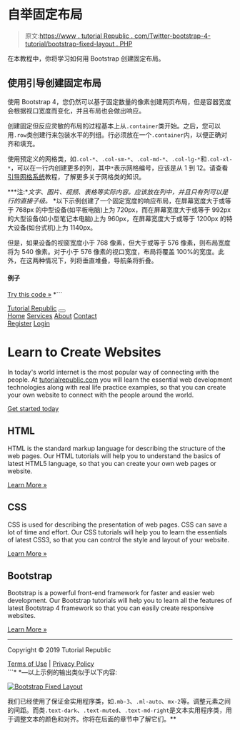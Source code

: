 # 自举固定布局

> 原文:[https://www . tutorial Republic . com/Twitter-bootstrap-4-tutorial/bootstrap-fixed-layout . PHP](https://www.tutorialrepublic.com/twitter-bootstrap-4-tutorial/bootstrap-fixed-layout.php)

在本教程中，你将学习如何用 Bootstrap 创建固定布局。

## 使用引导创建固定布局

使用 Bootstrap 4，您仍然可以基于固定数量的像素创建网页布局，但是容器宽度会根据视口宽度而变化，并且布局也会做出响应。

创建固定但反应灵敏的布局的过程基本上从`.container`类开始。之后，您可以用`.row`类创建行来包装水平的列组。行必须放在一个`.container`内，以便正确对齐和填充。

使用预定义的网格类，如`.col-*`、`.col-sm-*`、`.col-md-*`、`.col-lg-*`和`.col-xl-*`，可以在一行内创建更多的列，其中`*`表示网格编号，应该是从 1 到 12。请查看[引导网格系统](bootstrap-grid-system.php)教程，了解更多关于网格类的知识。

 ***注:**文字、图片、视频、表格等实际内容。应该放在列中，并且只有列可以是行的直接子级。*  *以下示例创建了一个固定宽度的响应布局，在屏幕宽度大于或等于 768px 的中型设备(如平板电脑)上为 720px，而在屏幕宽度大于或等于 992px 的大型设备(如小型笔记本电脑)上为 960px，在屏幕宽度大于或等于 1200px 的特大设备(如台式机)上为 1140px。

但是，如果设备的视窗宽度小于 768 像素，但大于或等于 576 像素，则布局宽度将为 540 像素。对于小于 576 像素的视口宽度，布局将覆盖 100%的宽度。此外，在这两种情况下，列将垂直堆叠，导航条将折叠。

#### 例子

[Try this code »](../codelab.php?topic=bootstrap-4&file=fixed-layout "Try this code using online Editor") *```
<!DOCTYPE html>
<html lang="en">
<head>
<meta charset="utf-8">
<meta name="viewport" content="width=device-width, initial-scale=1, shrink-to-fit=no">
<title>Bootstrap 4 Fixed Layout Example</title>
<link rel="stylesheet" href="css/bootstrap.min.css">
<script src="http://code.jquery.com/jquery-3.3.1.min.js"></script>
<script src="js/bootstrap.min.js"></script>
</head>
<body>
<nav class="navbar navbar-expand-md navbar-dark bg-dark mb-3">
    <div class="container">
        <a href="#" class="navbar-brand mr-3">Tutorial Republic</a>
        <button type="button" class="navbar-toggler" data-toggle="collapse" data-target="#navbarCollapse">
            <span class="navbar-toggler-icon"></span>
        </button>
        <div class="collapse navbar-collapse" id="navbarCollapse">
            <div class="navbar-nav">
                <a href="#" class="nav-item nav-link active">Home</a>
                <a href="#" class="nav-item nav-link">Services</a>
                <a href="#" class="nav-item nav-link">About</a>
                <a href="#" class="nav-item nav-link">Contact</a>
            </div>
            <div class="navbar-nav ml-auto">
                <a href="#" class="nav-item nav-link">Register</a>
                <a href="#" class="nav-item nav-link">Login</a>
            </div>
        </div>
    </div>    
</nav>
<div class="container">
    <div class="jumbotron">
        <h1>Learn to Create Websites</h1>
        <p class="lead">In today's world internet is the most popular way of connecting with the people. At <a href="https://www.tutorialrepublic.com" target="_blank">tutorialrepublic.com</a> you will learn the essential web development technologies along with real life practice examples, so that you can create your own website to connect with the people around the world.</p>
        <p><a href="https://www.tutorialrepublic.com" target="_blank" class="btn btn-success btn-lg">Get started today</a></p>
    </div>
    <div class="row">
        <div class="col-md-4">
            <h2>HTML</h2>
            <p>HTML is the standard markup language for describing the structure of the web pages. Our HTML tutorials will help you to understand the basics of latest HTML5 language, so that you can create your own web pages or website.</p>
            <p><a href="https://www.tutorialrepublic.com/html-tutorial/" target="_blank" class="btn btn-success">Learn More &raquo;</a></p>
        </div>
        <div class="col-md-4">
            <h2>CSS</h2>
            <p>CSS is used for describing the presentation of web pages. CSS can save a lot of time and effort. Our CSS tutorials will help you to learn the essentials of latest CSS3, so that you can control the style and layout of your website.</p>
            <p><a href="https://www.tutorialrepublic.com/css-tutorial/" target="_blank" class="btn btn-success">Learn More &raquo;</a></p>
        </div>
        <div class="col-md-4">
            <h2>Bootstrap</h2>
            <p>Bootstrap is a powerful front-end framework for faster and easier web development. Our Bootstrap tutorials will help you to learn all the features of latest Bootstrap 4 framework so that you can easily create responsive websites.</p>
            <p><a href="https://www.tutorialrepublic.com/twitter-bootstrap-tutorial/" target="_blank" class="btn btn-success">Learn More &raquo;</a></p>
        </div>
    </div>
    <hr>
    <footer>
        <div class="row">
            <div class="col-md-6">
                <p>Copyright © 2019 Tutorial Republic</p>
            </div>
            <div class="col-md-6 text-md-right">
                <a href="#" class="text-dark">Terms of Use</a> 
                <span class="text-muted mx-2">|</span> 
                <a href="#" class="text-dark">Privacy Policy</a>
            </div>
        </div>
    </footer>
</div>
</body>
</html>
```*  *—以上示例的输出类似于以下内容:

[![Bootstrap Fixed Layout](../Images/23134291a0b3e37e2b1f19e6a5410206.png)](../codelab.php?topic=bootstrap-4&file=fixed-layout) 

我们已经使用了保证金实用程序类，如`.mb-3`、`.ml-auto`、`mx-2`等。调整元素之间的间距。而类`.text-dark`、`.text-muted`、`.text-md-right`是文本实用程序类，用于调整文本的颜色和对齐。你将在后面的章节中了解它们。**